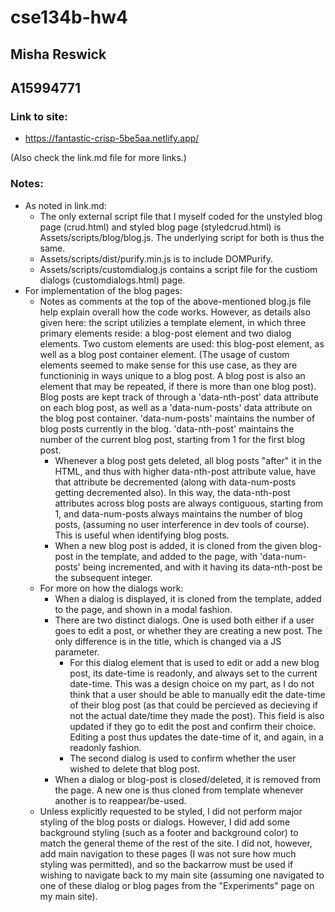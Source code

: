 # cse134b-hw4
## Misha Reswick
## A15994771
### Link to site:
 - https://fantastic-crisp-5be5aa.netlify.app/

(Also check the link.md file for more links.)
### Notes:
 - As noted in link.md:
   - The only external script file that I myself coded for the unstyled blog page (crud.html) and styled blog page (styledcrud.html) is Assets/scripts/blog/blog.js. The underlying script for both is thus the same.
   - Assets/scripts/dist/purify.min.js is to include DOMPurify.
   - Assets/scripts/customdialog.js contains a script file for the custiom dialogs (customdialogs.html) page.
 - For implementation of the blog pages:
   - Notes as comments at the top of the above-mentioned blog.js file help explain overall how the code works. However, as details also given here: the script utilizies a template element, in which three primary elements reside: a blog-post element and two dialog elements. Two custom elements are used: this blog-post element, as well as a blog post container element. (The usage of custom elements seemed to make sense for this use case, as they are functioninig in ways unique to a blog post. A blog post is also an element that may be repeated, if there is more than one blog post). Blog posts are kept track of through a 'data-nth-post' data attribute on each blog post, as well as a 'data-num-posts' data attribute on the blog post container. 'data-num-posts' maintains the number of blog posts currently in the blog. 'data-nth-post' maintains the number of the current blog post, starting from 1 for the first blog post.
     - Whenever a blog post gets deleted, all blog posts "after" it in the HTML, and thus with higher data-nth-post attribute value, have that attribute be decremented (along with data-num-posts getting decremented also). In this way, the data-nth-post attributes across blog posts are always contiguous, starting from 1, and data-num-posts always maintains the number of blog posts, (assuming no user interference in dev tools of course). This is useful when identifying blog posts.
     - When a new blog post is added, it is cloned from the given blog-post in the template, and added to the page, with 'data-num-posts' being incremented, and with it having its data-nth-post be the subsequent integer. 
   - For more on how the dialogs work:
     - When a dialog is displayed, it is cloned from the template, added to the page, and shown in a modal fashion. 
     - There are two distinct dialogs. One is used both either if a user goes to edit a post, or whether they are creating a new post. The only difference is in the title, which is changed via a JS parameter.
       - For this dialog element that is used to edit or add a new blog post, its date-time is readonly, and always set to the current date-time. This was a design choice on my part, as I do not think that a user should be able to manually edit the date-time of their blog post (as that could be percieved as decieving if not the actual date/time they made the post). This field is also updated if they go to edit the post and confirm their choice. Editing a post thus updates the date-time of it, and again, in a readonly fashion.
       - The second dialog is used to confirm whether the user wished to delete that blog post.
      - When a dialog or blog-post is closed/deleted, it is removed from the page. A new one is thus cloned from template whenever another is to reappear/be-used.
    - Unless explicitly requested to be styled, I did not perform major styling of the blog posts or dialogs. However, I did add some background styling (such as a footer and background color) to match the general theme of the rest of the site. I did not, however, add main navigation to these pages (I was not sure how much styling was permitted), and so the backarrow must be used if wishing to navigate back to my main site (assuming one navigated to one of these dialog or blog pages from the "Experiments" page on my main site).